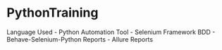 # PythonTraining

Language Used - Python
Automation Tool - Selenium
Framework BDD - Behave-Selenium-Python
Reports - Allure Reports
